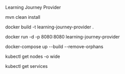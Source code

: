 Learning Journey Provider

mvn clean install

docker build -t learning-journey-provider .

docker run -d -p 8080:8080 learning-journey-provider

docker-compose up --build --remove-orphans

kubectl get nodes -o wide

kubectl get services 